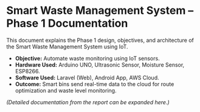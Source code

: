 # Smart Waste Management System – Phase 1 Documentation

This document explains the Phase 1 design, objectives, and architecture of the Smart Waste Management System using IoT.

- **Objective:** Automate waste monitoring using IoT sensors.  
- **Hardware Used:** Arduino UNO, Ultrasonic Sensor, Moisture Sensor, ESP8266.  
- **Software Used:** Laravel (Web), Android App, AWS Cloud.  
- **Outcome:** Smart bins send real-time data to the cloud for route optimization and waste level monitoring.

*(Detailed documentation from the report can be expanded here.)*


